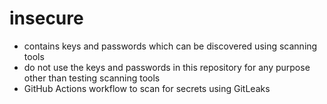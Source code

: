 # insecure
* contains keys and passwords which can be discovered using scanning tools
* do not use the keys and passwords in this repository for any purpose other than testing scanning tools
* GitHub Actions workflow to scan for secrets using GitLeaks